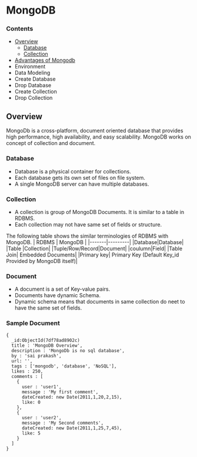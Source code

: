 # MongoDB

### Contents
- [Overview](#overview) 
  - [Database](#database)
  - [Collection](#collection)
- [Advantages of Mongodb](#advantages) <a name="advantages"></a>
- Environment <a name="Environment"></a>
- Data Modeling <a name="DataModeling"></a>
- Create Database <a name="CreateDataBase"></a>
- Drop Database <a name="DropDatabase"></a>
- Create Collection <a name="CreateCollection"></a>
- Drop Collection <a name="DropCollection"></a>

<a name="Overview"></a>
## Overview 
MongoDb is a cross-platform, document oriented database that provides high performance, high availability, and easy scalability. MongoDB works on concept of collection and document.

<a name="database"></a>
### Database 
- Database is a physical container for collections. 
- Each database gets its own set of files on file system.
- A single MongoDB server can have multiple databases.

<a name="collection"></a>
### Collection
- A collection is group of MongoDB Documents. It is similar to a table in RDBMS.
- Each collection may not have same set of fields or structure.

The following table shows the similar terminologies of RDBMS with MongoDB.
| RDBMS | MongoDB |
|-------|---------|
|Database|Database|
|Table |Collection|
|Tuple/Row/Record|Document|
|coulumn|Field|
|Table Join| Embedded Documents|
|Primary key| Primary Key (Default Key_id Provided by MongoDB itself)|


### Document 
- A document is a set of Key-value pairs.
- Documents have dynamic Schema.
- Dynamic schema means that documents in same collection do neet to have the same set of fields.

### Sample Document

```object
{
  _id:ObjectId(7df78ad8902c)
  title : 'MongoDB Overview',
  description : 'MongoDb is no sql database',
  by : 'sai prakash',
  url: '',
  tags : ['mongodb', 'database', 'NoSQL'],
  likes : 250,
  comments : [
    {
      user : 'user1',
      message : 'My first comment',
      dateCreated: new Date(2011,1,20,2,15),
      like: 0 
    },
    {
      user : 'user2',
      message : 'My Second comments',
      dateCreated: new Date(2011,1,25,7,45),
      like: 5
    }
  ]
}
```


